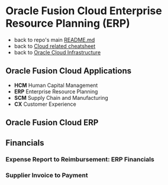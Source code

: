 # Oracle Fusion Cloud Enterprise Resource Planning (ERP)

* back to repo's main [README.md](../../README.md)
* back to [Cloud related cheatsheet](./cloud.md)
* back to [Oracle Cloud Infrastructure](../cloud/oracle.md)

## Oracle Fusion Cloud Applications

* **HCM** Human Capital Management
* **ERP** Enterprise Resource Planning
* **SCM** Supply Chain and Manufacturing
* **CX** Customer Experience

## Oracle Fusion Cloud ERP

## Financials

### Expense Report to Reimbursement: ERP Financials

### Supplier Invoice to Payment
